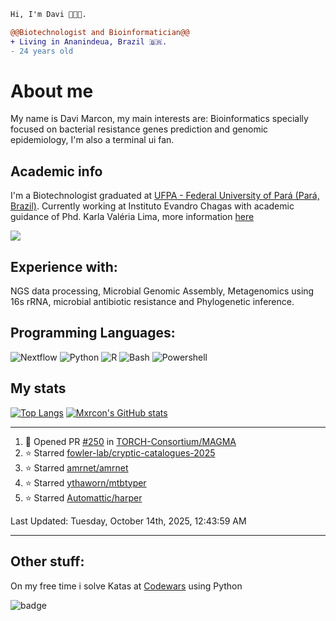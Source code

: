 ```diff
Hi, I'm Davi 🧑🏻‍🎓.

@@Biotechnologist and Bioinformatician@@
+ Living in Ananindeua, Brazil 🇧🇷.
- 24 years old
```
# About me
My name is Davi Marcon, my main interests are: Bioinformatics specially focused on bacterial resistance genes prediction and genomic epidemiology, I'm also a terminal ui fan.

## Academic info
I'm a Biotechnologist graduated at [UFPA - Federal University of Pará (Pará, Brazil)](https://ufpa.br).
Currently working at Instituto Evandro Chagas with academic guidance of Phd. Karla Valéria Lima,  more information [here](./contributions.md)

[![](https://img.shields.io/badge/ORCID-informational?style=flat&logo=ORCID&logoColor=white&color=A6CE39)](https://orcid.org/0000-0003-1014-422X)
## Experience with:
NGS data processing, Microbial Genomic Assembly, Metagenomics using 16s rRNA, microbial antibiotic resistance and
Phylogenetic inference.
## Programming Languages:
![Nextflow](https://api.iconify.design/file-icons:nextflow.svg?color=%2327ae60&width=30&height=30)
![Python](https://api.iconify.design/logos:python.svg?width=30&height=30)
![R](https://api.iconify.design/logos:r-lang.svg?width=30&height=30')
![Bash](https://api.iconify.design/logos:bash-icon.svg?width=30&height=30)
![Powershell](https://api.iconify.design/cib/powershell.svg?width=30&height=30&color=%232671be)

## My stats
[![Top Langs](https://github-readme-stats.vercel.app/api/top-langs/?username=mxrcon&layout=compact&hide=tex,css,html,scss,ruby&exclude_repo=dotfiles,mxrcon,website-nos,study_notes&theme=nightowl)](https://github.com/anuraghazra/github-readme-stats)
[![Mxrcon's GitHub stats](https://github-readme-stats.vercel.app/api?username=Mxrcon&show_icons=true&theme=nightowl)](https://github.com/anuraghazra/github-readme-stats)


---

<!--RECENT_ACTIVITY:start-->
1. 💪 Opened PR [#250](https://github.com/TORCH-Consortium/MAGMA/pull/250) in [TORCH-Consortium/MAGMA](https://github.com/TORCH-Consortium/MAGMA)
2. ⭐ Starred [fowler-lab/cryptic-catalogues-2025](https://github.com/fowler-lab/cryptic-catalogues-2025)
3. ⭐ Starred [amrnet/amrnet](https://github.com/amrnet/amrnet)
4. ⭐ Starred [ythaworn/mtbtyper](https://github.com/ythaworn/mtbtyper)
5. ⭐ Starred [Automattic/harper](https://github.com/Automattic/harper)
<!--RECENT_ACTIVITY:end-->

<!--RECENT_ACTIVITY:last_update-->
Last Updated: Tuesday, October 14th, 2025, 12:43:59 AM
<!--RECENT_ACTIVITY:last_update_end-->

---

## Other stuff:
On my free time i solve Katas at [Codewars](https://www.codewars.com/) using Python

![badge](https://www.codewars.com/users/Mxrcon/badges/large)


